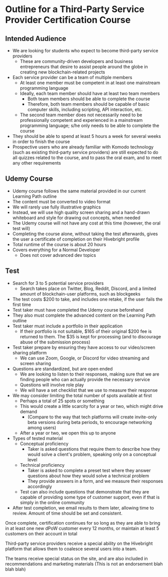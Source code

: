 # Outline for a Third-Party Service Provider Certification Course

## Intended Audience

- We are looking for students who expect to become third-party service providers
  - These are community-driven developers and business entrepreneurs that desire to assist people around the globe in creating new blockchain-related projects
- Each service provider can be a team of multiple members
  - At least one member must be competent in at least one mainstream programming language
  - Ideally, each team member should have at least two team members
    - Both team members should be able to complete the course
    - Therefore, both team members should be capable of basic computer skills, including scripting, API interaction, etc.
  - The second team member does not necessarily need to be professionally competent and experienced in a mainstream programming language; s/he only needs to be able to complete the course
- They should be able to spend at least 5 hours a week for several weeks in order to finish the course
- Prospective users who are already familiar with Komodo technology (such as existing third-party service providers) are still expected to do all quizzes related to the course, and to pass the oral exam, and to meet any other requirements

## Udemy Course

- Udemy course follows the same material provided in our current Learning Path outline
- The content must be converted to video format
- We will rarely use fully illustrative graphics
- Instead, we will use high quality screen sharing and a hand-drawn whiteboard and style for drawing out concepts, when needed
- The Udemy course will not have any cost at this time (however, the oral test will)
- Completing the course alone, without taking the test afterwards, gives the user a certificate of completion on their Hivebright profile
- Total runtime of the course is about 20 hours
- Covers everything for a Normal Developer
  - Does not cover advanced dev topics

## Test

- Search for 3 to 5 potential service providers
    - Search takes place on Twitter, Blog, Reddit, Discord, and a limited amount of blockchain-user platforms, such as blockgeeks
- The test costs $200 to take, and includes one retake, if the user fails the first time
- Test taker must have completed the Udemy course beforehand
- They also must complete the advanced content on the Learning Path outline
- Test taker must include a portfolio in their application
  - If their portfolio is not suitable, $165 of their original $200 fee is returned to them. The $35 is kept for processing (and to discourage abuse of the submission process)
- Test taker prepare by ensuring they have access to our video/screen sharing platform
  - We can use Zoom, Google, or Discord for video streaming and screen sharing
- Questions are standardized, but are open ended
  - We are looking to listen to their responses, making sure that we are finding people who can actually provide the necessary service
  - Questions will involve role play
  - We will have a set checklist that we use to measure their response
- We may consider limiting the total number of spots available at first
  - Perhaps a total of 25 spots or something
  - This would create a little scarcity for a year or two, which might drive demand
    - (Compare to the way that tech platforms will create invite-only beta versions during beta periods, to encourage networking among users)
  - After a year or two, we open this up to anyone
- Types of tested material
  - Conceptual proficiency
    - Taker is asked questions that require them to describe how they would solve a client's problem, speaking only on a conceptual level
  - Technical proficiency
    - Taker is asked to complete a preset test where they answer questions about how they would solve a technical problem
    - They provide answers in a form, and we measure their responses accordingly
  - Test can also include questions that demonstrate that they are capable of providing some type of customer support, even if that is simply in the online community
- After test completion, we email results to them later, allowing time to review. Amount of time should be set and consistent.

Once complete, certification continues for so long as they are able to bring in at least one new dPoW customer every 12 months, or maintain at least 5 customers on their account in total

Third-party service providers receive a special ability on the Hivebright platform that allows them to coalesce several users into a team.

The teams receive special status on the site, and are also included in recommendations and marketing materials
(This is not an endorsement blah blah blah)


